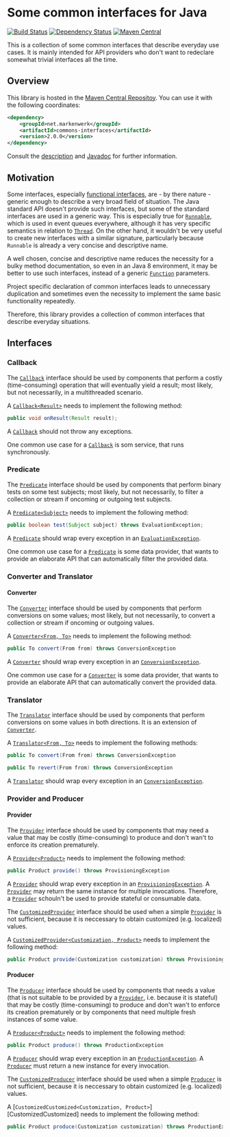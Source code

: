 # Some common interfaces for Java

[![Build Status](https://travis-ci.org/markenwerk/java-commons-interfaces.svg?branch=master)](https://travis-ci.org/markenwerk/java-commons-interfaces)
[![Dependency Status](https://www.versioneye.com/user/projects/56323f1636d0ab0016001bc4/badge.svg?style=flat)](https://www.versioneye.com/user/projects/56323f1636d0ab0016001bc4)
[![Maven Central](https://maven-badges.herokuapp.com/maven-central/net.markenwerk/commons-interfaces/badge.svg)](https://maven-badges.herokuapp.com/maven-central/net.markenwerk/commons-interfaces)

This is a collection of some common interfaces that describe everyday use cases. It is mainly intended for API providers who don't want to redeclare somewhat trivial interfaces all the time.

## Overview

This library is hosted in the [Maven Central Repositoy](http://search.maven.org/#artifactdetails|net.markenwerk|commons-interfaces|2.0.0|jar). You can use it with the following coordinates:

```xml
<dependency>
	<groupId>net.markenwerk</groupId>
	<artifactId>commons-interfaces</artifactId>
	<version>2.0.0</version>
</dependency>
```

Consult the [description](#interfaces) and [Javadoc](http://markenwerk.github.io/java-commons-interfaces/javadoc/2.0.0/index.html) for further information.

## Motivation

Some interfaces, especially [functional interfaces](https://docs.oracle.com/javase/8/docs/api/java/lang/FunctionalInterface.html), are - by there nature - generic enough to describe a very broad field of situation. The Java standard API doesn't provide such interfaces, but some of the standard interfaces are used in a generic way. This is especially true for [`Runnable`][Runnable], which is used in event queues everywhere, although it has very specific semantics in relation to [`Thread`][Thread]. On the other hand, it wouldn't be very useful to create new interfaces with a similar signature, particularly because `Runnable` is already a very concise and descriptive name. 

A well chosen, concise and descriptive name reduces the necessity for a bulky method documentation, so even in an Java 8 environment, it may be better to use such interfaces, instead of a generic [`Function`][Function] parameters.

Project specific declaration of common interfaces leads to unnecessary duplication and sometimes even the necessity to implement the same basic functionality repeatedly.

Therefore, this library provides a collection of common interfaces that describe everyday situations.

## Interfaces

### Callback

The [`Callback`][Callback] interface should be used by components that perform a costly (time-consuming) operation that will eventually yield a result; most likely, but not necessarily, in a multithreaded scenario.

A [`Callback<Result>`][Callback] needs to implement the following method:

```java
public void onResult(Result result);
```

A [`Callback`][Callback] should not throw any exceptions.

One common use case for a [`Callback`][Callback] is som service, that runs synchronously.

### Predicate

The [`Predicate`][Predicate] interface should be used by components that perform binary tests on some test subjects; most likely, but not necessarily, to filter a collection or stream if oncoming or outgoing test subjects.

A [`Predicate<Subject>`][Predicate] needs to implement the following method:

```java
public boolean test(Subject subject) throws EvaluationException;
```

A [`Predicate`][Predicate] should wrap every exception in an [`EvaluationException`][EvaluationException].

One common use case for a [`Predicate`][Predicate] is some data provider, that wants to provide an elaborate API that can automatically filter the provided data.

### Converter and Translator

#### Converter

The [`Converter`][Converter] interface should be used by components that perform conversions on some values; most likely, but not necessarily, to convert a collection or stream if oncoming or outgoing values.

A [`Converter<From, To>`][Converter] needs to implement the following method:

```java
public To convert(From from) throws ConversionException
```

A [`Converter`][Converter] should wrap every exception in an [`ConversionException`][ConversionException].

One common use case for a [`Converter`][Converter] is some data provider, that wants to provide an elaborate API that can automatically convert the provided data.

### Translator

The [`Translator`][Translator] interface should be used by components that perform conversions on some values in both directions. It is an extension of [`Converter`][Converter].

A [`Translator<From, To>`][Translator] needs to implement the following methods:

```java
public To convert(From from) throws ConversionException

public To revert(From from) throws ConversionException
```

A [`Translator`][Translator] should wrap every exception in an [`ConversionException`][ConversionException].


### Provider and Producer

#### Provider

The [`Provider`][Provider] interface should be used by components that may need a value that may be costly (time-consuming) to produce and don't wan't to enforce its creation prematurely.

A [`Provider<Product>`][Provider] needs to implement the following method:

```java
public Product provide() throws ProvisioningException
```

A [`Provider`][Provider] should wrap every exception in an [`ProvisioningException`][ProvisioningException]. A [`Provider`][Provider] may return the same instance for multiple invocations. Therefore, a [`Provider`][Provider] schouln't be used to provide stateful or consumable data.

The [`CustomizedProvider`][CustomizedProvider] interface should be used when a simple [`Provider`][Provider] is not sufficient, because it is neccessary to obtain customized (e.g. localized) values.

A [`CustomizedProvider<Customization, Product>`][CustomizedProvider] needs to implement the following method:

```java
public Product provide(Customization customization) throws ProvisioningException
```

#### Producer

The [`Producer`][Producer] interface should be used by components that needs a value (that is not suitable to be provided by a [`Provider`][Provider], i.e. because it is stateful) that may be costly (time-consuming) to produce and don't wan't to enforce its creation prematurely or by components that need multiple fresh instances of some value.

A [`Producer<Product>`][Producer] needs to implement the following method:

```java
public Product produce() throws ProductionException
```

A [`Producer`][Producer] should wrap every exception in an [`ProductionException`][ProductionException]. A [`Producer`][Producer] must return a new instance for every invocation.

The [`CustomizedProducer`][CustomizedProducer] interface should be used when a simple [`Producer`][Producer] is not sufficient, because it is neccessary to obtain customized (e.g. localized) values.

A [`CustomizedCustomized<Customization, Product>`][CustomizedCustomized] needs to implement the following method:

```java
public Product produce(Customization customization) throws ProductionException
```

[Callback]: http://markenwerk.github.io/java-commons-interfaces/javadoc/2.0.0/index.html?net/markenwerk/commons/interfaces/Callback.html
[Converter]: http://markenwerk.github.io/java-commons-interfaces/javadoc/2.0.0/index.html?net/markenwerk/commons/interfaces/Converter.html
[CustomizedProducer]: http://markenwerk.github.io/java-commons-interfaces/javadoc/2.0.0/index.html?net/markenwerk/commons/interfaces/CustomizedProducer.html
[CustomizedProvider]: http://markenwerk.github.io/java-commons-interfaces/javadoc/2.0.0/index.html?net/markenwerk/commons/interfaces/CustomizedProvider.html
[Predicate]: http://markenwerk.github.io/java-commons-interfaces/javadoc/2.0.0/index.html?net/markenwerk/commons/interfaces/Predicate.html
[Producer]: http://markenwerk.github.io/java-commons-interfaces/javadoc/2.0.0/index.html?net/markenwerk/commons/interfaces/Producer.html
[Provider]: http://markenwerk.github.io/java-commons-interfaces/javadoc/2.0.0/index.html?net/markenwerk/commons/interfaces/Provider.html
[Translator]: http://markenwerk.github.io/java-commons-interfaces/javadoc/2.0.0/index.html?net/markenwerk/commons/interfaces/Translator.html

[ConversionException]: http://markenwerk.github.io/java-commons-interfaces/javadoc/2.0.0/index.html?net/markenwerk/commons/exceptions/ConversionException.html
[EvaluationException]: http://markenwerk.github.io/java-commons-interfaces/javadoc/2.0.0/index.html?net/markenwerk/commons/exceptions/EvaluationException.html
[ProductionException]: http://markenwerk.github.io/java-commons-interfaces/javadoc/2.0.0/index.html?net/markenwerk/commons/exceptions/ProductionException.html
[ProvisioningException]: http://markenwerk.github.io/java-commons-interfaces/javadoc/2.0.0/index.html?net/markenwerk/commons/exceptions/ProvisioningException.html

[Function]: http://docs.oracle.com/javase/8/docs/api/index.html?java/util/function/Function.html
[Runnable]: http://docs.oracle.com/javase/6/docs/api/index.html?java/io/Runnable.html
[Thread]: http://docs.oracle.com/javase/6/docs/api/index.html?java/io/Thread.html
